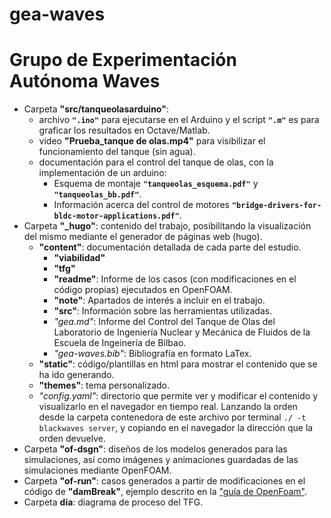 gea-waves
=========

# Grupo de Experimentación Autónoma Waves

- Carpeta **"src/tanqueolasarduino"**: 
   - archivo **`".ino"`** para ejecutarse en el Arduino y el script **`".m"`** es para graficar los resultados en Octave/Matlab.
   - video **"Prueba_tanque de olas.mp4"** para visibilizar el funcionamiento del tanque (sin agua). 
   - documentación para el control del tanque de olas, con la implementación de un arduino:
      - Esquema de montaje **`"tanqueolas_esquema.pdf"`** y **`"tanqueolas_bb.pdf"`**.
       - Información acerca del control de motores **`"bridge-drivers-for-bldc-motor-applications.pdf"`**.
- Carpeta **"_hugo"**: contenido del trabajo, posibilitando la visualización del mismo mediante el generador de páginas web (hugo). 
  - **"content"**: documentación detallada de cada parte del estudio.
    - **"viabilidad"**
    - **"tfg"**
    - **"readme"**: Informe de los casos (con modificaciones en el código propias) ejecutados en OpenFOAM.
    - **"note"**: Apartados de interés a incluir en el trabajo.
    - **"src"**:  Información sobre las herramientas utilizadas.
    - *"gea.md"*: Informe del Control del Tanque de Olas del Laboratorio de Ingeniería Nuclear y Mecánica de Fluidos de la Escuela de Ingeinería de Bilbao.
    - *"gea-waves.bib"*: Bibliografía en formato LaTex.
  - **"static"**: código/plantillas en html para mostrar el contenido que se ha ido generando.
  - **"themes"**: tema personalizado. 
  - *"config.yaml"*: directorio que permite ver y modificar el contenido y visualizarlo en el navegador en tiempo real. Lanzando la orden desde la carpeta contenedora de este archivo por terminal `./ -t blackwaves server`, y copiando en el navegador la dirección que la orden devuelve.
- Carpeta **"of-dsgn"**: diseños de los modelos generados para las simulaciones, así como imágenes y animaciones guardadas de las simulaciones mediante OpenFOAM.
- Carpeta **"of-run"**: casos generados a partir de modificaciones en el código de **"damBreak"**, ejemplo descrito en la ["guía de OpenFoam"](http://cfd.direct/openfoam/user-guide/damBreak/#x7-500002.3). 
- Carpeta **dia**: diagrama de proceso del TFG.

